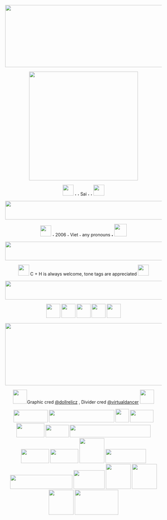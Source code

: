<p align="center">
    <img width="700" height="200" src="https://64.media.tumblr.com/5f0037ee2a7add3640b6888e11f11f48/a4913a12e4e6c6d7-e0/s2048x3072/164b4f2dceb2f68b407dca7b1b2c5bf02274b529.pnj">
</p>
<p align="center">
    <img width="350" src="https://64.media.tumblr.com/f29eb95129ee0a210e7e5705ff28d937/1c6acaf7e1d2cd4e-01/s1280x1920/4dd0dafd6da72a6a20d888c45cbc1cbbc507d8e2.pnj">
</p>

<p align="center">
 <img width="35" height="35" src="https://64.media.tumblr.com/bc1768aa88163d098d215ad565ed158c/89b42b2e652de499-0e/s250x400/455dc0286dc808d57c17f14cb0509ccff9484825.gifv"  [<strong> ˖ ˖ Sai ˖ ˖ </strong> <img width="35" height="35" src="https://64.media.tumblr.com/eda069be3907dc555541f25687c45496/048efe2750086af4-ed/s250x400/ba81160f877effd5ac19a261065d9c7870bf05ee.gifv"
</p>

<p align="center"> 
 <img width="1000" height="60" src="https://64.media.tumblr.com/75363e71e48d7c2f7c886d6a82741e98/043056077f3d04f1-b0/s640x960/9e557ac81ce186cad35a197f5c3a628d055bc061.gifv" 
  </p>
 
<p align="center">
  <img width="35" height="35" src="https://64.media.tumblr.com/3f8947e5380eda5234b1b5580130e1ff/9c6e8ed21ee96b20-66/s75x75_c1/59dd3867237c4f9fc2bb061a617b1cbbf26f613a.gifv"> ˖ 2006 ˖ </strong> Viet ˖ any pronouns <strong> ˖ </strong> <img width="40" height="40" src="https://64.media.tumblr.com/fa8a56054c1fb9e3d7d0ab68ccf5054e/9c6e8ed21ee96b20-be/s250x400/cad4ce1cdb42df2abf20dc3314e43101068354f2.gifv"
                                    </p>

<p align="center"> 
 <img width="1000" height="60" src="https://64.media.tumblr.com/75363e71e48d7c2f7c886d6a82741e98/043056077f3d04f1-b0/s640x960/9e557ac81ce186cad35a197f5c3a628d055bc061.gifv" 
  </p>
 
<p align="center"> 
<img width="35" height="35" src="https://64.media.tumblr.com/352456d903e816676ae0ef604e7bddfc/852da2147056155f-cf/s75x75_c1/f4157cf922f409b6efce077b49d9a8f1f1e7f75a.gifv">
   C + H is always welcome, tone tags are appreciated <img width="35" height="35" src="https://64.media.tumblr.com/0f48ea3aa62435ad50abc618d62db90e/f2abe0b0a4838764-b0/s250x400/d2659413dfabf05bb98cae50b41643a854a8edbb.pnj"
                                             </p>
  <p align="center"> 
 <img width="1000" height="60" src="https://64.media.tumblr.com/75363e71e48d7c2f7c886d6a82741e98/043056077f3d04f1-b0/s640x960/9e557ac81ce186cad35a197f5c3a628d055bc061.gifv" 
  </p>
   
   <p align="center"> 
 <img width="45" height="45" src="https://64.media.tumblr.com/909d3a082a1c44b81fae8e9badf77cc0/f2abe0b0a4838764-3e/s250x400/d3ad5f659b12805666e57ee05ab90b044dd87f2d.gifv">  <img width="45" height="45" src="https://64.media.tumblr.com/241cbb79939f8ec15aa3ee99a8495af7/9c6e8ed21ee96b20-9a/s250x400/c0193aa61da6a69d2e253720bf2428ae37684d1c.gifv"> <img width="45" height="45" src="https://64.media.tumblr.com/a48a93249781d276e346984ec95e2e2b/852da2147056155f-81/s250x400/0e1eddcdde74747dc76e2654779d74250a790d16.gifv"> <img width="45" height="45" src="https://64.media.tumblr.com/d1fdee56d625b826b64a959f64c95b2d/9c6e8ed21ee96b20-f5/s250x400/8665de62551c2cec9b827b73746b73c391b89b29.gifv"> <img width="45" height="45" src="https://64.media.tumblr.com/5bda53f03733d52d9e2fb3e2000eb7c9/9c6e8ed21ee96b20-01/s250x400/a3be65d7b15f33916bc2585a79905c584b89dafb.gifv">
                                             </p> 
<p align="center">
    <img width="700" height="200" src="https://64.media.tumblr.com/5f0037ee2a7add3640b6888e11f11f48/a4913a12e4e6c6d7-e0/s2048x3072/164b4f2dceb2f68b407dca7b1b2c5bf02274b529.pnj">
</p>

<p align="center">
 <img width="45" height="45" src="https://64.media.tumblr.com/ad7274c0f29b719f85f51012e0d9b138/3b9e634ed41947e0-fe/s250x400/f95a5b2702a59f449e970e82bc07863d5d74f0d2.gifv">Graphic cred <a href= "https://www.tumblr.com/dollrelicz" >@dollrelicz</a> , Divider cred <a href= "https://www.tumblr.com/virtualdancer" >@virtualdancer</a> <img width="45" height="45" src="https://64.media.tumblr.com/63b48a42030a6a64a7706fcf823e60d0/3b9e634ed41947e0-de/s250x400/11b2218dde48c50a3952e2d6d344553736024216.gifv">
</p>


 <p align="center">
 <img width="110" height="40" src="https://64.media.tumblr.com/e69095b28c8221a75d16147117ef412b/96c3111033dfa3ab-fb/s100x200/65870e2c571aef30a1916747d2dc3ed857e8e998.gifv"> <img width="210" height="40" src="https://64.media.tumblr.com/b58e7fa7ed5c38645841421152a6cfa8/27f4388618e0f700-e3/s250x400/399d905b13fc2d803a706592300e00612d64bd9b.gifv"> <img width="43" height="43" src="https://64.media.tumblr.com/9ee3978521ff4b036b51de9d4de92716/7bea1762e12b7167-3a/s75x75_c1/69f07228236367ad5e8db61c386a116917429ec0.gifv"> <img width="75" height="40" src="https://64.media.tumblr.com/bab44f1c76047d01a3ac9b4ed407e11d/d9f9627d74995454-85/s100x200/d36264282f425a410b33c576bbf9bb3bd46134b6.gifv"> <img width="90" height="45" src="https://64.media.tumblr.com/cddbcf27cefc45e1ab90f7d281c01ff5/3206403692d2c7ad-f1/s400x600/c097def76f2cdf63bfbb651807f2bacdd458107f.pnj"> <img width="75" height="40" src="https://64.media.tumblr.com/e328ee0f3f80c5d6596378979e7f7988/b3d83bbf44993478-7f/s100x200/4c8aafca73e51867644cf0ffd5b3e0d84797a320.pnj"> <img width="260" height="40" src="https://64.media.tumblr.com/57b5ed9056b1c06fc867531ab807016e/b101001ea3011547-7f/s640x960/251ba24ee7df58e29a86474076a9bd4b8484f4e3.gifv"> <img width="90" height="45" src="https://64.media.tumblr.com/cf52414f63912c4b461f51def5db6ac4/cbf1d710120a4937-c4/s100x200/eede639e2b77d325a6de473a83b7af874c056b32.pnj"> <img width="90" height="45" src="https://64.media.tumblr.com/9f7aa7377efe3125cd1b656005fafed6/c50dc93c89e251e3-ea/s100x200/4b578370d2ff70bb907bca885906b7860002159f.gifv"> <img width="80" height="80" src="https://64.media.tumblr.com/c2f2ab87e5f3672cd2ecb30aa9cc2f1e/8c274af760a44a4a-dd/s100x200/b4c74e8bea2af325543ac2753314e030fe4c1ab6.gifv"> <img width="130" height="45" src="https://64.media.tumblr.com/bdb5872acb46c5c21ba2f0c829c2156c/0ca350219ed0b47b-83/s100x200/995df1fec4a0d1c5c4b48c3b33f91b967b6f4351.gifv"> <img width="200" height="45" src="https://64.media.tumblr.com/b1adbe9ad53c502a41ab93a2da678204/486fb659144a53ac-0d/s250x400/016bd4966783b54a02f1083cd6eda9e212a97ecc.gifv"> <img width="100" height="60" src="https://64.media.tumblr.com/186587f87c61f04d6f8c7aaad1177c31/d6b109068a2c49c9-0b/s100x200/5e2baaa24972d4f1b78bf905d00a441527912382.pnj"> <img width="80" height="80" src="https://64.media.tumblr.com/f9000dfad1913f05d1a639488cd3faf9/a86ab9f602849811-b6/s2048x3072/a95ea02bec0dfb25a7c6a8bfd94f5307c42f5998.pnj"> <img width="80" height="80" src="https://64.media.tumblr.com/ff1e1475b294f4525c13d74b6baf9eb4/7e8aaabec0cb0857-79/s1280x1920/3c2bfe7de3f7abbe0b3e267fdd20b36d6f701ee0.pnj"> <img width="80" height="80" src="https://64.media.tumblr.com/6cec1152280e182a56702c308aa3572e/9a734a17b1b8ac66-7f/s500x750/ddecdcd47c98e2e707707e36f53599f3d08666fe.pnj"> <img width="140" height="80" src="https://64.media.tumblr.com/f214e593bd965570caa7be252ec6834f/f4334e422c27e293-42/s640x960/b3ffd3268484d23d8fb12c3a854d9878f20ab9bb.gifv">
 
 
 <!--
**zcsaix/zcsaix** is a ✨ _special_ ✨ repository because its `README.md` (this file) appears on your GitHub profile.

Here are some ideas to get you started:

- 🔭 I’m currently working on ...
- 🌱 I’m currently learning ...
- 👯 I’m looking to collaborate on ...
- 🤔 I’m looking for help with ...
- 💬 Ask me about ...
- 📫 How to reach me: ...
- 😄 Pronouns: ...
- ⚡ Fun fact: ...
-->

